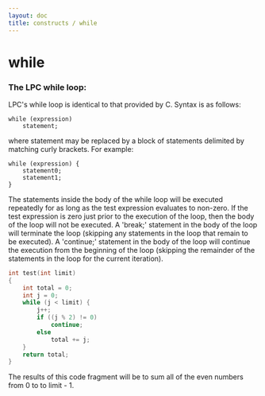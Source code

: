 ```yaml
---
layout: doc
title: constructs / while
---
```

# while

### The LPC while loop:

LPC's while loop is identical to that provided by C. Syntax is as follows:

    while (expression)
        statement;

where statement may be replaced by a block of statements delimited by
matching curly brackets. For example:

    while (expression) {
        statement0;
        statement1;
    }

The statements inside the body of the while loop will be executed
repeatedly for as long as the test expression evaluates to non-zero.
If the test expression is zero just prior to the execution of the loop,
then the body of the loop will not be executed. A 'break;' statement
in the body of the loop will terminate the loop (skipping any statements
in the loop that remain to be executed). A 'continue;' statement
in the body of the loop will continue the execution from the beginning
of the loop (skipping the remainder of the statements in the loop for
the current iteration).

```c
int test(int limit)
{
    int total = 0;
    int j = 0;
    while (j < limit) {
        j++;
        if ((j % 2) != 0)
            continue;
        else
            total += j;
    }
    return total;
}
```

The results of this code fragment will be to sum all of the even numbers
from 0 to to limit - 1.

